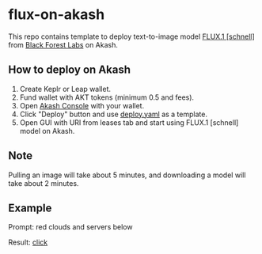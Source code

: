 # flux-on-akash

This repo contains template to deploy text-to-image model [FLUX.1 [schnell]](https://huggingface.co/black-forest-labs/FLUX.1-schnell) from [Black Forest Labs](https://blackforestlabs.ai/) on Akash.

## How to deploy on Akash
1. Create Keplr or Leap wallet.
2. Fund wallet with AKT tokens (minimum 0.5 and fees).
3. Open [Akash Console](https://console.akash.network/) with your wallet.
4. Click "Deploy" button and use [deploy.yaml](https://github.com/camathebullet/flux-on-akash/blob/main/deploy.yaml) as a template.
5. Open GUI with URI from leases tab and start using FLUX.1 [schnell] model on Akash.

## Note
Pulling an image will take about 5 minutes, and downloading a model will take about 2 minutes.

## Example
Prompt: red clouds and servers below

Result: [click](https://imgtr.ee/images/2024/09/11/821665224b5a3632cfabadae07b0afe8.png)
